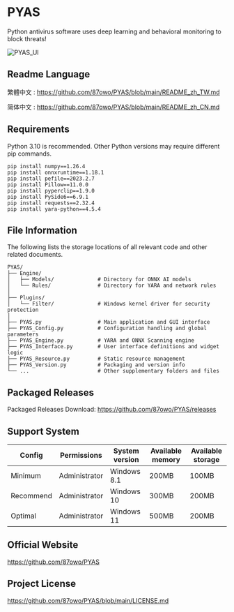 # PYAS

Python antivirus software uses deep learning and behavioral monitoring to block threats!

![PYAS_UI](https://github.com/user-attachments/assets/68765836-7272-482f-b8cd-d8ba728d88ab)

## Readme Language

繁體中文 : https://github.com/87owo/PYAS/blob/main/README_zh_TW.md

简体中文 : https://github.com/87owo/PYAS/blob/main/README_zh_CN.md

## Requirements

Python 3.10 is recommended. Other Python versions may require different pip commands.

```
pip install numpy==1.26.4
pip install onnxruntime==1.18.1
pip install pefile==2023.2.7
pip install Pillow==11.0.0
pip install pyperclip==1.9.0
pip install PySide6==6.9.1
pip install requests==2.32.4
pip install yara-python==4.5.4
```

## File Information

The following lists the storage locations of all relevant code and other related documents.

```
PYAS/
├── Engine/
│   ├── Models/              # Directory for ONNX AI models
│   └── Rules/               # Directory for YARA and network rules
│
├── Plugins/
│   └── Filter/              # Windows kernel driver for security protection
│
├── PYAS.py                  # Main application and GUI interface
├── PYAS_Config.py           # Configuration handling and global parameters
├── PYAS_Engine.py           # YARA and ONNX Scanning engine
├── PYAS_Interface.py        # User interface definitions and widget logic
├── PYAS_Resource.py         # Static resource management
├── PYAS_Version.py          # Packaging and version info
└── ...                      # Other supplementary folders and files
```

## Packaged Releases

Packaged Releases Download: https://github.com/87owo/PYAS/releases

## Support System

| Config    | Permissions   | System version | Available memory | Available storage |
|-----------|---------------|----------------|------------------|-------------------|
| Minimum   | Administrator | Windows 8.1    | 200MB            | 100MB             |
| Recommend | Administrator | Windows 10     | 300MB            | 200MB             |
| Optimal   | Administrator | Windows 11     | 500MB            | 200MB             |

## Official Website

https://github.com/87owo/PYAS

## Project License

https://github.com/87owo/PYAS/blob/main/LICENSE.md
